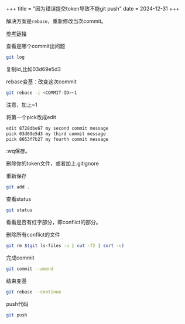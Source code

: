 +++
title = "因为错误提交token导致不能git push"
date = 2024-12-31
+++

解决方案是`rebase`，重新修改当次commit。

[参考链接](https://docs.github.com/en/code-security/secret-scanning/working-with-secret-scanning-and-push-protection/working-with-push-protection-from-the-command-line#removing-a-secret-introduced-by-an-earlier-commit-on-your-branch)

查看是哪个commit出问题

```bash
git log
```

复制id,比如03d69e5d3


rebase变基：改变这次commit

```bash
git rebase -i <COMMIT-ID>~1
```

注意，加上~1

将第一个pick改成edit

```bash
edit 8728dbe67 my second commit message
pick 03d69e5d3 my third commit message
pick 8053f7b27 my fourth commit message
```

:wq保存。

删除你的token文件，或者加上.gitignore

重新保存

```bash
git add .
```

查看status

```bash
git status
```

看看是否有红字部分，即conflict的部分。

删除所有conflict的文件

```bash
git rm $(git ls-files -u | cut -f2 | sort -u)
```

完成commit

```bash
git commit --amend
```

结束变基

```bash
git rebase --continue
```

push代码

```bash
git push
```

